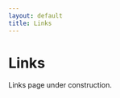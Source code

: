 ```yaml
---
layout: default
title: Links
---
```

# Links

Links page under construction. 

<!-- Links are not a full endorsement, use discernment. 

## Resources

### NTG Greek Resources
- [https://www.biblewebapp.com/reader/](https://www.biblewebapp.com/reader/)
- [https://www.gntreader.com/](https://www.gntreader.com/)

### Other
- [https://www.stepbible.org/](https://www.stepbible.org/)
- [https://www.thegreaterheritage.com/](https://www.thegreaterheritage.com/)
- [https://www.thriftbooks.com/](https://www.thriftbooks.com/)
- [https://www.commonprayerdaily.com/](https://www.commonprayerdaily.com/)
- [https://www.fullofeyes.com/](https://www.fullofeyes.com/)

## People

- [https://micahbarberphotography.com/](https://micahbarberphotography.com/) A friend's excellent wildlife photography -->